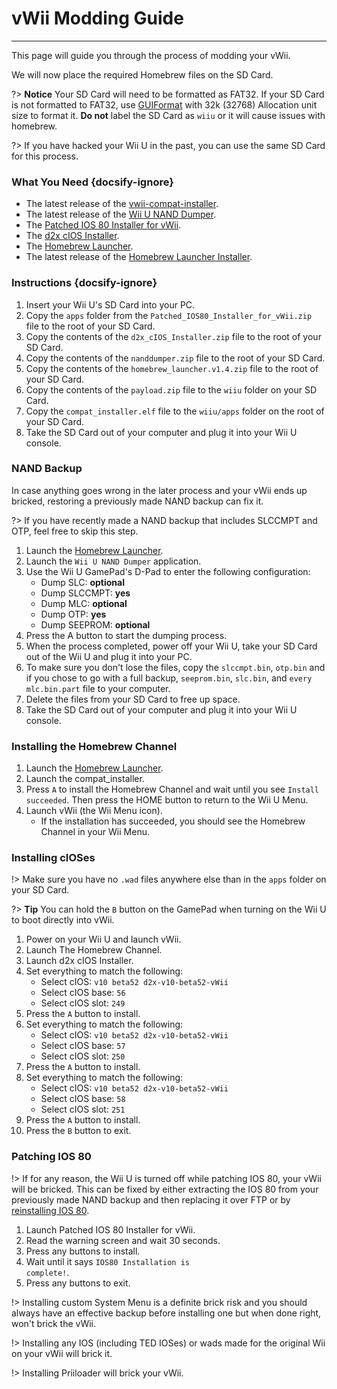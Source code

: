 # vWii Modding Guide
---
This page will guide you through the process of modding your vWii.

We will now place the required Homebrew files on the SD Card.

?> **Notice** Your SD Card will need to be formatted as FAT32. If your SD Card is not formatted to FAT32, use [GUIFormat](http://ridgecrop.co.uk/index.htm?guiformat.htm) with 32k (32768) Allocation unit size to format it. **Do not** label the SD Card as `wiiu` or it will cause issues with homebrew.

?> If you have hacked your Wii U in the past, you can use the same SD Card for this process.



### What You Need {docsify-ignore}

- The latest release of the [vwii-compat-installer](https://github.com/TheLordScruffy/vwii-compat-installer/releases).
- The latest release of the [Wii U NAND Dumper](https://www.wiiubru.com/appstore/zips/nanddumper.zip).
- The <a href="docs/files/Patched_IOS80_Installer_for_vWii.zip" download>Patched IOS 80 Installer for vWii</a>.
- The <a href ="docs/files/d2x_cIOS_Installer.zip" download>d2x cIOS Installer</a>.
- The [Homebrew Launcher](https://github.com/dimok789/homebrew_launcher/releases/download/1.4/homebrew_launcher.v1.4.zip).
- The latest release of the [Homebrew Launcher Installer](https://github.com/wiiu-env/homebrew_launcher_installer/releases/download/v1.4/payload.zip).

### Instructions {docsify-ignore}

1. Insert your Wii U's SD Card into your PC.
1. Copy the `apps` folder from the <code>Patched_<wbr>IOS80_<wbr>Installer_<wbr>for_<wbr>vWii<wbr>.zip</code> file to the root of your SD Card.
1. Copy the contents of the <code>d2x_<wbr>cIOS_<wbr>Installer<wbr>.zip</code> file to the root of your SD Card.
1. Copy the contents of the `nanddumper.zip` file to the root of your SD Card.
1. Copy the contents of the <code>homebrew_<wbr>launcher.<wbr>v1.4.zip</code> file to the root of your SD Card.
1. Copy the contents of the `payload.zip` file to the `wiiu` folder on your SD Card.
1. Copy the `compat_installer.elf` file to the `wiiu/apps` folder on the root of your SD Card.
1. Take the SD Card out of your computer and plug it into your Wii U console.

### NAND Backup

In case anything goes wrong in the later process and your vWii ends up bricked, restoring a previously made NAND backup can fix it.

?> If you have recently made a NAND backup that includes SLCCMPT and OTP, feel free to skip this step.

1. Launch the [Homebrew Launcher](vwii/browser-exploit).
1. Launch the `Wii U NAND Dumper` application.
1. Use the Wii U GamePad's D-Pad to enter the following configuration:
    - Dump SLC: **optional**
    - Dump SLCCMPT: **yes**
    - Dump MLC: **optional**
    - Dump OTP: **yes**
    - Dump SEEPROM: **optional**
1. Press the A button to start the dumping process.
1. When the process completed, power off your Wii U, take your SD Card out of the Wii U and plug it into your PC.
1. To make sure you don't lose the files, copy the `slccmpt.bin`, `otp.bin` and if you chose to go with a full backup, `seeprom.bin`, `slc.bin`, and `every mlc.bin.part` file to your computer.
1. Delete the files from your SD Card to free up space.
1. Take the SD Card out of your computer and plug it into your Wii U console.

### Installing the Homebrew Channel

1. Launch the [Homebrew Launcher](vwii/browser-exploit).
1. Launch the compat_installer.
1. Press `A` to install the Homebrew Channel and wait until you see `Install succeeded`. Then press the HOME button to return to the Wii U Menu.
1. Launch vWii (the Wii Menu icon).
   - If the installation has succeeded, you should see the Homebrew Channel in your Wii Menu.

### Installing cIOSes

!> Make sure you have no `.wad` files anywhere else than in the `apps` folder on your SD Card.

?> **Tip** You can hold the `B` button on the GamePad when turning on the Wii U to boot directly into vWii.

1. Power on your Wii U and launch vWii.
1. Launch The Homebrew Channel.
1. Launch d2x cIOS Installer.
1. Set everything to match the following:
    - Select cIOS: `v10 beta52 d2x-v10-beta52-vWii`
    - Select cIOS base: `56`
    - Select cIOS slot: `249`
1. Press the `A` button to install.
1. Set everything to match the following:
    - Select cIOS: `v10 beta52 d2x-v10-beta52-vWii`
    - Select cIOS base: `57`
    - Select cIOS slot: `250`
1. Press the `A` button to install.
1. Set everything to match the following:
    - Select cIOS: `v10 beta52 d2x-v10-beta52-vWii`
    - Select cIOS base: `58`
    - Select cIOS slot: `251`
1. Press the `A` button to install.
1. Press the `B` button to exit.

### Patching IOS 80

!> If for any reason, the Wii U is turned off while patching IOS 80, your vWii will be bricked. This can be fixed by either extracting the IOS 80 from your previously made NAND backup and then replacing it over FTP or by [reinstalling IOS 80](recover-vwii-ioses-channels).

1. Launch Patched IOS 80 Installer for vWii.
1. Read the warning screen and wait 30 seconds.
1. Press any buttons to install.
1. Wait until it says <code>IOS80 <wbr>Installation <wbr>is <wbr>complete!</code>.
1. Press any buttons to exit.

!> Installing custom System Menu is a definite brick risk and you should always have an effective backup before installing one but when done right, won't brick the vWii.

!> Installing any IOS (including TED IOSes) or wads made for the original Wii on your vWii will brick it.

!> Installing Priiloader will brick your vWii.
